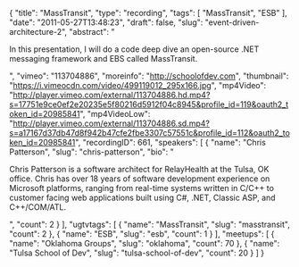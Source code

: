 {
  "title": "MassTransit",
  "type": "recording",
  "tags": [
    "MassTransit",
    "ESB"
  ],
  "date": "2011-05-27T13:48:23",
  "draft": false,
  "slug": "event-driven-architecture-2",
  "abstract": "<p>In this presentation, I will do a code deep dive an open-source .NET messaging framework and EBS called MassTransit.</p>",
  "vimeo": "113704886",
  "moreinfo": "http://schoolofdev.com",
  "thumbnail": "https://i.vimeocdn.com/video/499119012_295x166.jpg",
  "mp4Video": "http://player.vimeo.com/external/113704886.hd.mp4?s=17751e9ce0ef2e20235e5f80216d5912f04c8945&profile_id=119&oauth2_token_id=20985841",
  "mp4VideoLow": "http://player.vimeo.com/external/113704886.sd.mp4?s=a17167d37db47d8f942b47cfe2fbe3307c57551c&profile_id=112&oauth2_token_id=20985841",
  "recordingID": 661,
  "speakers": [
    {
      "name": "Chris Patterson",
      "slug": "chris-patterson",
      "bio": "<p>Chris Patterson is a software architect for RelayHealth at the Tulsa, OK office. Chris has over 18 years of software development experience on Microsoft platforms, ranging from real-time systems written in C/C++ to customer facing web applications built using C#, .NET, Classic ASP, and C++/COM/ATL.</p>",
      "count": 2
    }
  ],
  "ugtvtags": [
    {
      "name": "MassTransit",
      "slug": "masstransit",
      "count": 2
    },
    {
      "name": "ESB",
      "slug": "esb",
      "count": 1
    }
  ],
  "meetups": [
    {
      "name": "Oklahoma Groups",
      "slug": "oklahoma",
      "count": 70
    },
    {
      "name": "Tulsa School of Dev",
      "slug": "tulsa-school-of-dev",
      "count": 20
    }
  ]
}